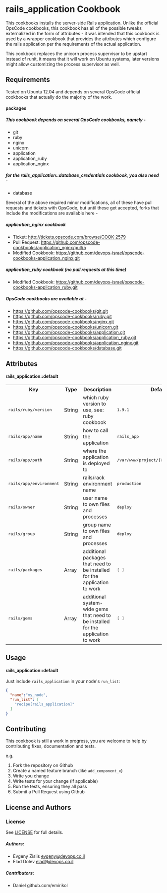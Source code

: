 rails_application Cookbook
============================

This cookbooks installs the server-side Rails application.
Unlike the official OpsCode cookbooks, this cookbook has all of the possible
tweaks externalized in the form of attributes - it was intended that this
cookbook is used by a wrapper cookbook that provides the attributes which
configure the rails application per the requirements of the actual application.

This cookbook replaces the unicorn process supervisor to be upstart instead of
runit, it means that it will work on Ubuntu systems, later versions might allow
customizing the process supervisor as well.

Requirements
------------

Tested on Ubuntu 12.04 and depends on several OpsCode official cookbooks that
actually do the majority of the work.

#### packages

##### This cookbook depends on several OpsCode cookbooks, namely -

- git
- ruby
- nginx
- unicorn
- application
- application_ruby
- application_nginx

#####  for the rails_application::database_credentials cookbook, you also need -

- database

Several of the above required minor modifications, all of these have pull
requests and tickets with OpsCode, but until these get accepted, forks that
include the modifications are available here -

##### application_nginx cookbook

- Ticket: http://tickets.opscode.com/browse/COOK-2579
- Pull Request: https://github.com/opscode-cookbooks/application_nginx/pull/5
- Modified Cookbook: https://github.com/devops-israel/opscode-cookbooks-application_nginx.git


##### application_ruby cookbook (no pull requests at this time)

- Modified Cookbook: https://github.com/devops-israel/opscode-cookbooks-application_ruby.git


##### OpsCode cookbooks are available at -

- https://github.com/opscode-cookbooks/git.git
- https://github.com/opscode-cookbooks/ruby.git
- https://github.com/opscode-cookbooks/nginx.git
- https://github.com/opscode-cookbooks/unicorn.git
- https://github.com/opscode-cookbooks/application.git
- https://github.com/opscode-cookbooks/application_ruby.git
- https://github.com/opscode-cookbooks/application_nginx.git
- https://github.com/opscode-cookbooks/database.git


Attributes
----------

#### rails_application::default

<table>
  <tr>
    <th>Key</th>
    <th>Type</th>
    <th>Description</th>
    <th>Default</th>
  </tr>
  <tr>
    <td><tt>rails/ruby/version</tt></td>
    <td>String</td>
    <td>which ruby version to use, see: ruby cookbook</td>
    <td><tt>1.9.1</tt></td>
  </tr>
  <tr>
    <td><tt>rails/app/name</tt></td>
    <td>String</td>
    <td>how to call the application</td>
    <td><tt>rails_app</tt></td>
  </tr>
  <tr>
    <td><tt>rails/app/path</tt></td>
    <td>String</td>
    <td>where the application is deployed to</td>
    <td><tt>/var/www/project/{{rails/app/name}}</tt></td>
  </tr>
  <tr>
    <td><tt>rails/app/environment</tt></td>
    <td>String</td>
    <td>rails/rack environment name</td>
    <td><tt>production</tt></td>
  </tr>
  <tr>
    <td><tt>rails/owner</tt></td>
    <td>String</td>
    <td>user name to own files and processes</td>
    <td><tt>deploy</tt></td>
  </tr>
  <tr>
    <td><tt>rails/group</tt></td>
    <td>String</td>
    <td>group name to own files and processes</td>
    <td><tt>deploy</tt></td>
  </tr>
  </tr>
  <tr>
    <td><tt>rails/packages</tt></td>
    <td>Array</td>
    <td>additional packages that need to be installed for the application to work</td>
    <td><tt>[ ]</tt></td>
  </tr>
  <tr>
    <td><tt>rails/gems</tt></td>
    <td>Array</td>
    <td>additional system-wide gems that need to be installed for the application to work</td>
    <td><tt>[ ]</tt></td>
  </tr>
</table>


Usage
-----

#### rails_application::default

Just include `rails_application` in your node's `run_list`:

```json
{
  "name":"my_node",
  "run_list": [
    "recipe[rails_application]"
  ]
}
```

Contributing
------------

This cookbook is still a work in progress, you are welcome to help by
contributing fixes, documentation and tests.

e.g.

1. Fork the repository on Github
2. Create a named feature branch (like `add_component_x`)
3. Write you change
4. Write tests for your change (if applicable)
5. Run the tests, ensuring they all pass
6. Submit a Pull Request using Github

License and Authors
-------------------
### License

See [LICENSE](LICENSE) for full details.

##### Authors:

 - Evgeny Zislis <evgeny@devops.co.il>
 - Elad Dolev <elad@devops.co.il>

##### Contributors:

 - Daniel github.com/emirikol

